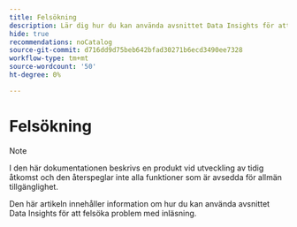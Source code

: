 ```yaml
---
title: Felsökning
description: Lär dig hur du kan använda avsnittet Data Insights för att felsöka problem med inmatning.
hide: true
recommendations: noCatalog
source-git-commit: d716dd9d75beb642bfad30271b6ecd3490ee7328
workflow-type: tm+mt
source-wordcount: '50'
ht-degree: 0%

---
```


# Felsökning

>[!NOTE]
>
>I den här dokumentationen beskrivs en produkt vid utveckling av tidig åtkomst och den återspeglar inte alla funktioner som är avsedda för allmän tillgänglighet.

Den här artikeln innehåller information om hur du kan använda avsnittet Data Insights för att felsöka problem med inläsning.
